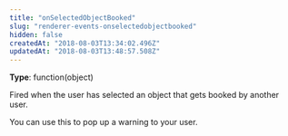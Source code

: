 ```yaml
---
title: "onSelectedObjectBooked"
slug: "renderer-events-onselectedobjectbooked"
hidden: false
createdAt: "2018-08-03T13:34:02.496Z"
updatedAt: "2018-08-03T13:48:57.508Z"
---
```

**Type**: function(object)

Fired when the user has selected an object that gets booked by another user.

You can use this to pop up a warning to your user.
